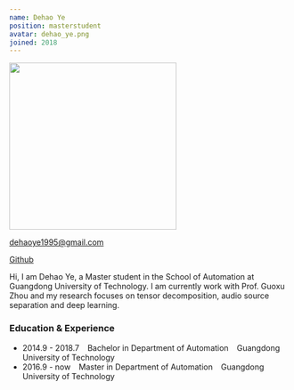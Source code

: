 ```yaml
---
name: Dehao Ye
position: masterstudent
avatar: dehao_ye.png 
joined: 2018 
---
```


<!-- 
name: 你的名字 
position: 博士生写 phdstudent, 硕士生写 masterstudent, 本科生写 undergraduatestudent
avatar: 个人正面照的名字，发给我时那张图片要对应着这个名字，如jinshi_yu.png
joined: 加入实验室年份
 -->

<!-- (不用管，也不要删 -->
<img width="300" src="{{site.baseurl}}/images/people/{{page.avatar}}" data-action="zoom">

<!-- 你们的邮箱，自行替换 -->
<i class="fa fa-envelope-o"></i> dehaoye1995@gmail.com <br> 

<!-- 将githubname改成你的github的name, 不写的话，可以删掉它 -->
<a href="https://github.com/DehaoYe"><i class="fa fa-github"></i> Github</a>

<!-- 个人简介，好好写 -->
Hi, I am Dehao Ye, a Master student in the School of Automation at Guangdong University of Technology. 
I am currently work with Prof. Guoxu Zhou and my research focuses on tensor decomposition, audio source separation and deep learning.

<!-- 学习及经历等： -->
### Education & Experience

- 2014.9 - 2018.7 &ensp; Bachelor in Department of Automation &ensp;  Guangdong University of Technology
- 2016.9 - now &ensp; Master in Department of Automation &ensp; Guangdong University of Technology

<!-- 可以写上你发表的文章和申请的专利 -->



<!-- 一些荣誉啊之类的可以自己补上 -->


<!-- 
P.S. 
1. 这个文件的文件名要改成 mingzi_xingshi.md 的格式
2. 你的个人正面照要裁剪成正方形，即图片的像素大小为600x600 或者800x800等 
-->
